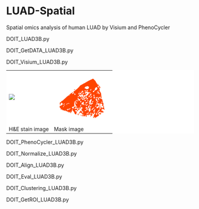 # LUAD-Spatial
Spatial omics analysis of human LUAD by Visium and PhenoCycler

DOIT_LUAD3B.py

DOIT_GetDATA_LUAD3B.py

DOIT_Visium_LUAD3B.py

<table bgcolor=white>
<tr>
<td><img src="img/visium/FFPE_LUAD_3_B-Visium_00.png" width="150px"></td>
<td><img src="img/visium/FFPE_LUAD_3_B-Visium_tr_gray_without_circle_nega_mask_with_hole_bgr.png", width="150px"></td>
</tr>
<tr>
<td>H&E stain image</td>
<td>Mask image</tr>
</tr>
</table>


DOIT_PhenoCycler_LUAD3B.py

DOIT_Normalize_LUAD3B.py

DOIT_Align_LUAD3B.py

DOIT_Eval_LUAD3B.py

DOIT_Clustering_LUAD3B.py

DOIT_GetROI_LUAD3B.py





